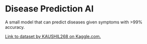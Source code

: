 # Disease Prediction AI
A small model that can predict diseases given symptoms with >99% accuracy. 

[Link to dataset by KAUSHIL268 on Kaggle.com.](https://www.kaggle.com/datasets/kaushil268/disease-prediction-using-machine-learning)
